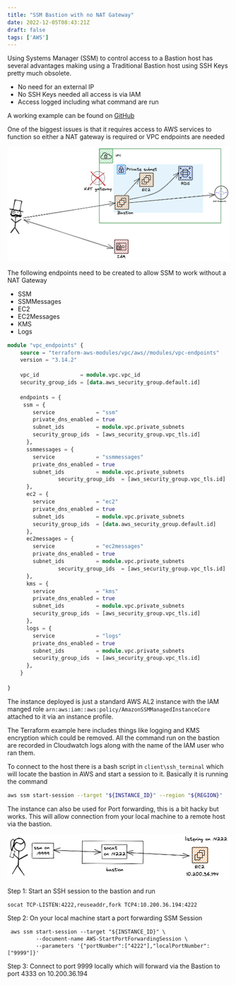 ```yaml
---
title: "SSM Bastion with no NAT Gateway"
date: 2022-12-05T08:43:21Z
draft: false
tags: ['AWS']
---
```


Using Systems Manager (SSM) to control access to a Bastion host has several advantages making using a Traditional Bastion host using SSH Keys pretty much obsolete.
* No need for an external IP
* No SSH Keys needed all access is via IAM 
* Access logged including what command are run

A working example can be found on [GitHub](https://github.com/narmitag/terraform-examples/tree/main/ssm_bastion)

One of the biggest issues is that it requires access to AWS services to function so either a NAT gateway is required or VPC endpoints are needed

![Image alt](/images/ssm.png)

The following endpoints need to be created to allow SSM to work without a NAT Gateway
* SSM
* SSMMessages
* EC2
* EC2Messages
* KMS
* Logs

```terraform
module "vpc_endpoints" {
    source = "terraform-aws-modules/vpc/aws//modules/vpc-endpoints"
    version = "3.14.2"

    vpc_id             = module.vpc.vpc_id
    security_group_ids = [data.aws_security_group.default.id]

    endpoints = {
     ssm = {
        service             = "ssm"
        private_dns_enabled = true
        subnet_ids          = module.vpc.private_subnets
        security_group_ids  = [aws_security_group.vpc_tls.id]
      },
      ssmmessages = {
        service             = "ssmmessages"
        private_dns_enabled = true
        subnet_ids          = module.vpc.private_subnets
                security_group_ids  = [aws_security_group.vpc_tls.id]
      },
      ec2 = {
        service             = "ec2"
        private_dns_enabled = true
        subnet_ids          = module.vpc.private_subnets
        security_group_ids  = [data.aws_security_group.default.id]
      },
      ec2messages = {
        service             = "ec2messages"
        private_dns_enabled = true
        subnet_ids          = module.vpc.private_subnets
                security_group_ids  = [aws_security_group.vpc_tls.id]
      },
      kms = {
        service             = "kms"
        private_dns_enabled = true
        subnet_ids          = module.vpc.private_subnets
        security_group_ids  = [aws_security_group.vpc_tls.id]
      },
      logs = {
        service             = "logs"
        private_dns_enabled = true
        subnet_ids          = module.vpc.private_subnets
        security_group_ids  = [aws_security_group.vpc_tls.id]
      },
    }

}
```

The instance deployed is just a standard AWS AL2 instance with the IAM manged role ```arn:aws:iam::aws:policy/AmazonSSMManagedInstanceCore``` attached to it via an instance profile.

The Terraform example here includes things like logging and KMS encryption which could be removed. All the command run on the bastion are recorded in Cloudwatch logs along with the name of the IAM user who ran them.

 
To connect to the host there is a bash script in ```client\ssh_terminal``` which will locate the bastion in AWS and start a session to it. Basically it is running the command

```bash
aws ssm start-session --target "${INSTANCE_ID}" --region "${REGION}"
```

The instance can also be used for Port forwarding, this is a bit hacky but works. This will allow connection from your local machine to a remote host via the bastion.

![Image alt](/images/port_forward.png)

Step 1: Start an SSH session to the bastion and run

```
socat TCP-LISTEN:4222,reuseaddr,fork TCP4:10.200.36.194:4222
```

Step 2: On your local machine start a port forwarding SSM Session
```
 aws ssm start-session --target "${INSTANCE_ID}" \
         --document-name AWS-StartPortForwardingSession \
         --parameters '{"portNumber":["4222"],"localPortNumber":["9999"]}'
 ```

Step 3: Connect to port 9999 locally which will forward via the Bastion to port 4333 on 10.200.36.194